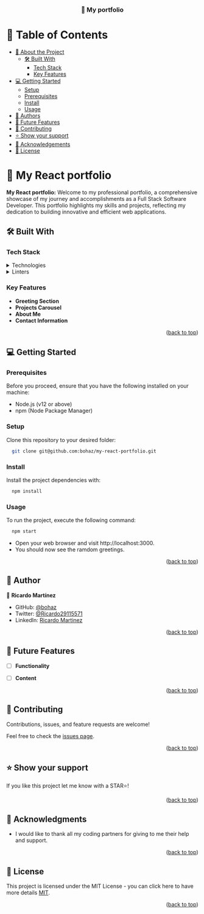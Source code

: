<a name="readme-top"></a>


<div align="center">

  <h3><b>💼 My portfolio</b></h3>

</div>

# 📗 Table of Contents

- [📖 About the Project](#about-project)
  - [🛠 Built With](#built-with)
    - [Tech Stack](#tech-stack)
    - [Key Features](#key-features)
- [💻 Getting Started](#getting-started)
  - [Setup](#setup)
  - [Prerequisites](#prerequisites)
  - [Install](#install)
  - [Usage](#usage)
- [👥 Authors](#authors)
- [🔭 Future Features](#future-features)
- [🤝 Contributing](#contributing)
- [⭐️ Show your support](#support)
- [🙏 Acknowledgements](#acknowledgements)
- [📝 License](#license)


# 💼 My React portfolio<a name="about-project"></a>

**My React portfolio:** Welcome to my professional portfolio, a comprehensive showcase of my journey and accomplishments as a Full Stack Software Developer. This portfolio highlights my skills and projects, reflecting my dedication to building innovative and efficient web applications.


## 🛠 Built With <a name="built-with"></a>

### Tech Stack <a name="tech-stack"></a>

<details>
  <summary>Technologies</summary>
  <ul>
    <li><a href="https://reactjs.org/">React</a></li>
    <li><a href="https://mui.com/">Material-UI</a></li>
    <li><a href="https://www.framer.com/motion/">Framer Motion</a></li>
  </ul>
</details>
<details>
<summary>Linters</summary>
  <ul>
    <li>Stylelint</li>
    <li>Eslint</li>
  </ul>
</details>


### Key Features <a name="key-features"></a>

- **Greeting Section**
- **Projects Carousel**
- **About Me**
- **Contact Information**


<p align="right">(<a href="#readme-top">back to top</a>)</p>


## 💻 Getting Started <a name="getting-started"></a>

### Prerequisites
Before you proceed, ensure that you have the following installed on your machine:
- Node.js (v12 or above)
- npm (Node Package Manager)

### Setup
Clone this repository to your desired folder:

```sh
  git clone git@github.com:bohaz/my-react-portfolio.git
```

### Install

Install the project dependencies with:

```sh
  npm install
```

### Usage

To run the project, execute the following command:

```sh
  npm start
```


- Open your web browser and visit http://localhost:3000.
- You should now see the ramdom greetings.

<p align="right">(<a href="#readme-top">back to top</a>)</p>


## 👥 Author <a name="authors"></a>


👤 **Ricardo Martínez**

- GitHub: [@bohaz](https://github.com/bohaz)
- Twitter: [@Ricardo29115571](https://twitter.com/Ricardo29115571)
- LinkedIn: [Ricardo Martinez](https://www.linkedin.com/in/ricardomart%C3%ADnez%E2%88%B4/)


<p align="right">(<a href="#readme-top">back to top</a>)</p>


## 🔭 Future Features <a name="future-features"></a>

- [ ] **Functionality**
- [ ] **Content**


<p align="right">(<a href="#readme-top">back to top</a>)</p>

## 🤝 Contributing <a name="contributing"></a>

Contributions, issues, and feature requests are welcome!

Feel free to check the [issues page](https://github.com/bohaz/my-react-portfolio/issues).

<p align="right">(<a href="#readme-top">back to top</a>)</p>


## ⭐️ Show your support <a name="support"></a>

If you like this project let me know with a STAR⭐!  

<p align="right">(<a href="#readme-top">back to top</a>)</p>

## 🙏 Acknowledgments <a name="acknowledgements"></a>

 - I would like to thank all my coding partners for giving to me their help and support.


<p align="right">(<a href="#readme-top">back to top</a>)</p>


## 📝 License <a name="license"></a>

This project is licensed under the MIT License - you can click here to have more details [MIT](https://github.com/mohashyne/24hour_doctor-front_end/blob/dev/MIT.md).

<p align="right">(<a href="#readme-top">back to top</a>)</p>
